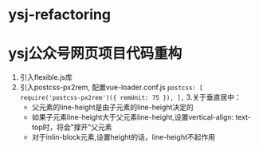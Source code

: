 # ysj-refactoring
# ysj公众号网页项目代码重构


1. 引入flexible.js库
2. 引入postcss-px2rem, 配置vue-loader.conf.js
    `postcss: [
      require('postcss-px2rem')({ remUnit: 75 }),
    ],`
3.关于垂直居中：
	+ 父元素的line-height是由子元素的line-height决定的
	+ 如果子元素line-height大于父元素line-height,设置vertical-align: text-top时，将会"撑开"父元素
	+ 对于inlin-block元素,设置height的话，line-height不起作用
